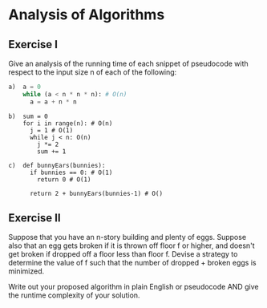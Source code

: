 # Analysis of Algorithms

## Exercise I

Give an analysis of the running time of each snippet of
pseudocode with respect to the input size n of each of the following:

```python
a)  a = 0 
    while (a < n * n * n): # O(n)
      a = a + n * n
```


```
b)  sum = 0 
    for i in range(n): # O(n)
      j = 1 # O(1)
      while j < n: O(n)
        j *= 2
        sum += 1
```

```
c)  def bunnyEars(bunnies):
      if bunnies == 0: # O(1)
        return 0 # O(1)

      return 2 + bunnyEars(bunnies-1) # O()
```

## Exercise II

Suppose that you have an n-story building and plenty of eggs. Suppose also that an egg gets broken if it is thrown off floor f or higher, and doesn't get broken if dropped off a floor less than floor f. Devise a strategy to determine the value of f such that the number of dropped + broken eggs is minimized.

Write out your proposed algorithm in plain English or pseudocode AND give the runtime complexity of your solution.

